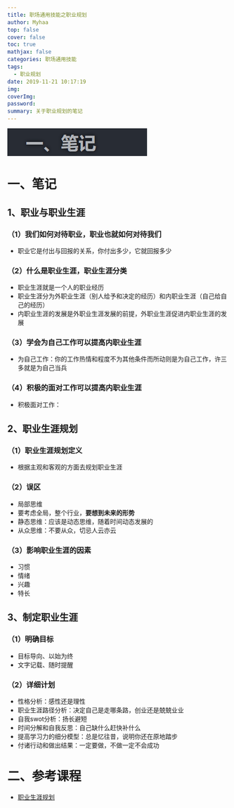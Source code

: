 ```yaml
---
title: 职场通用技能之职业规划
author: Myhaa
top: false
cover: false
toc: true
mathjax: false
categories: 职场通用技能
tags:
  - 职业规划
date: 2019-11-21 10:17:19
img:
coverImg:
password:
summary: 关于职业规划的笔记
---
```


![image-20210621144229801](%E8%81%8C%E5%9C%BA%E9%80%9A%E7%94%A8%E6%8A%80%E8%83%BD%E4%B9%8B%E8%81%8C%E4%B8%9A%E8%A7%84%E5%88%92/image-20210621144229801.png)

# 一、笔记

## 1、职业与职业生涯

### （1）我们如何对待职业，职业也就如何对待我们

* 职业它是付出与回报的关系，你付出多少，它就回报多少

### （2）什么是职业生涯，职业生涯分类

* 职业生涯就是一个人的职业经历
* 职业生涯分为外职业生涯（别人给予和决定的经历）和内职业生涯（自己给自己的经历）
* 内职业生涯的发展是外职业生涯发展的前提，外职业生涯促进内职业生涯的发展

### （3）学会为自己工作可以提高内职业生涯

* 为自己工作：你的工作热情和程度不为其他条件而所动则是为自己工作，许三多就是为自己当兵

### （4）积极的面对工作可以提高内职业生涯

* 积极面对工作：

## 2、职业生涯规划

### （1）职业生涯规划定义

* 根据主观和客观的方面去规划职业生涯

### （2）误区

* 局部思维
* 要考虑全局，整个行业，**要想到未来的形势**
* 静态思维：应该是动态思维，随着时间动态发展的
* 从众思维：不要从众，切忌人云亦云

### （3）影响职业生涯的因素

* 习惯
* 情绪
* 兴趣
* 特长

## 3、制定职业生涯

### （1）明确目标

* 目标导向、以始为终
* 文字记载、随时提醒

### （2）详细计划

* 性格分析：感性还是理性
* 职业生涯路径分析：决定自己是走哪条路，创业还是兢兢业业
* 自我swot分析：扬长避短
* 时间分解和自我反思：自己缺什么赶快补什么
* 提高学习力的细分模型：总是忆往昔，说明你还在原地踏步
* 付诸行动和做出结果：一定要做，不做一定不会成功

# 二、参考课程

* [职业生涯规划](<https://study.163.com/course/courseMain.htm?courseId=1003599028>)